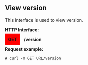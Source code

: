 ## View version
This interface is used to view version.

**HTTP Interface:**

<span style="background-color: red; padding: 10px;"><b>GET</b></span> &nbsp; <b>/version</b>


**Request example:**
```shell
# curl -X GET URL/version
```